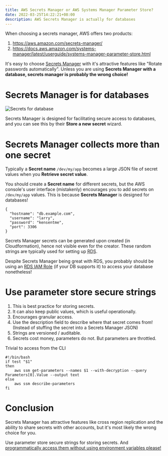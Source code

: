 ```yaml
---
title: AWS Secrets Manager or AWS Systems Manager Parameter Store?
date: 2022-03-25T14:22:21+08:00
description: AWS Secrets Manager is actually for databases
---
```


When choosing a secrets manager, AWS offers two products:

1. https://aws.amazon.com/secrets-manager/
2. https://docs.aws.amazon.com/systems-manager/latest/userguide/systems-manager-parameter-store.html

It's easy to choose [Secrets Manager](https://aws.amazon.com/secrets-manager/)
with it's attractive features like "Rotate passwords automatically". Unless you are using **Secrets Manager
with a database, secrets manager is probably the wrong choice!**

# Secrets Manager is for databases

<img src="https://s.natalian.org/2022-03-25/database.png" alt="Secrets for database">

Secrets Manager is designed for facilitating secure access to databases, and you can see this
by their **Store a new secret** wizard.

# Secrets Manager collects more than one secret

Typically a **Secret name** `/dev/my/app` becomes a large JSON file of secret values when you **Retrieve secret value**.

You should create a **Secret name** for different secrets, but the AWS
console's user interface (mistakenly) encourages you to add secrets on `/dev/my/app`
values. This is because **Secrets Manager** is designed for databases!

    {
      "hostname": "db.example.com",
      "username": "larry",
      "password": "kensentme",
      "port": 3306
    }

Secrets Manager secrets can be generated upon created (in Cloudformation), hence not
visible even for the creator. These random strings are typically used for setting up <abbr title="Amazon Relational Database Service">RDS</abbr>.

Despite Secrets Manager being great with RDS, you probably should be using an [RDS IAM Role](https://docs.aws.amazon.com/AmazonRDS/latest/UserGuide/UsingWithRDS.IAM.html) (if your DB supports it) to access your database nonetheless!

# Use parameter store secure strings

1. This is best practice for storing secrets.
2. It can also keep public values, which is useful operationally.
3. Encourages granular access.
4. Use the description field to describe where that secret comes from! (Instead of stuffing the secret into a Secrets Manager JSON)
5. Strings are versioned / auditable.
6. Secrets cost money, parameters do not. But parameters are throttled.

Trivial to access from the CLI

    #!/bin/bash
    if test "$1"
    then
    	aws ssm get-parameters --names $1 --with-decryption --query Parameters[0].Value --output text
    else
    	aws ssm describe-parameters
    fi

# Conclusion

Secrets Manager has attractive features like cross region replication and the
ability to share secrets with other accounts, but it's most likely the wrong
choice for you.

Use parameter store secure strings for storing secrets. And [programmatically access them without using environment variables please!](/blog/2022/env-secrets/)

